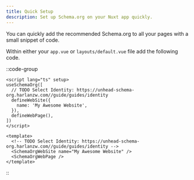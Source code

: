 ```yaml
---
title: Quick Setup
description: Set up Schema.org on your Nuxt app quickly.
---
```


You can quickly add the recommended Schema.org to all your pages with a small snippet of code.

Within either your `app.vue` or `layouts/default.vue` file add the following code.

::code-group

```vue [Composition API]
<script lang="ts" setup>
useSchemaOrg([
  // TODO Select Identity: https://unhead-schema-org.harlanzw.com//guide/guides/identity
  defineWebSite({
    name: 'My Awesome Website',
  }),
  defineWebPage(),
])
</script>
```

```vue [Component API]
<template>
  <!-- TODO Select Identity: https://unhead-schema-org.harlanzw.com//guide/guides/identity -->
  <SchemaOrgWebSite name="My Awesome Website" />
  <SchemaOrgWebPage />
</template>
```

::
